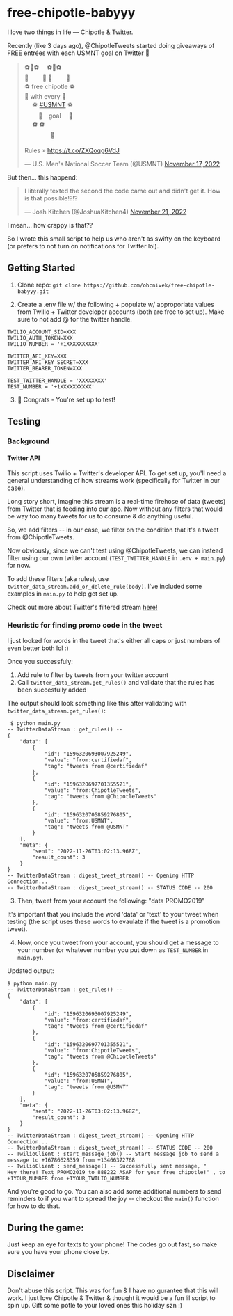 # free-chipotle-babyyy

I love two things in life — Chipotle & Twitter.

Recently (like 3 days ago), @ChipotleTweets started doing giveaways of FREE entrées with each USMNT goal on Twitter 💸

<blockquote class="twitter-tweet" data-theme="light"><p lang="en" dir="ltr">⚽️🌯⚽️　 ⚽️🌯⚽️<br> 🌯　　 🌯 🌯　　 🌯<br>⚽️ free chipotle ⚽️<br> 🌯 with every 🌯<br>　 ⚽️ <a href="https://twitter.com/hashtag/USMNT?src=hash&amp;ref_src=twsrc%5Etfw">#USMNT</a> ⚽️<br>　　 🌯　goal　 🌯<br>　 ⚽️ ⚽️<br>　　　　 🌯<br><br>Rules » <a href="https://t.co/ZXQoqg6VdJ">https://t.co/ZXQoqg6VdJ</a></p>&mdash; U.S. Men&#39;s National Soccer Team (@USMNT) <a href="https://twitter.com/USMNT/status/1593288245189611520?ref_src=twsrc%5Etfw">November 17, 2022</a></blockquote>

But then... this happend:

<blockquote class="twitter-tweet" data-conversation="none" data-theme="light"><p lang="en" dir="ltr">I literally texted the second the code came out and didn&#39;t get it. How is that possible!?!?</p>&mdash; Josh Kitchen (@JoshuaKitchen4) <a href="https://twitter.com/JoshuaKitchen4/status/1594778716638355456?ref_src=twsrc%5Etfw">November 21, 2022</a></blockquote>

I mean... how crappy is that??

So I wrote this small script to help us who aren't as swifty on the keyboard (or prefers to not turn on notifications for Twitter lol).

## Getting Started

1. Clone repo: `git clone https://github.com/ohcnivek/free-chipotle-babyyy.git`

2. Create a .env file w/ the following + populate w/ approporiate values from Twilio + Twitter developer accounts (both are free to set up). Make sure to not add @ for the twitter handle.

```
TWILIO_ACCOUNT_SID=XXX
TWILIO_AUTH_TOKEN=XXX
TWILIO_NUMBER = '+1XXXXXXXXXX'

TWITTER_API_KEY=XXX
TWITTER_API_KEY_SECRET=XXX
TWITTER_BEARER_TOKEN=XXX

TEST_TWITTER_HANDLE = 'XXXXXXXX'
TEST_NUMBER = '+1XXXXXXXXXX'
```

3. 🎊 Congrats - You're set up to test!

## Testing

### Background

#### Twitter API

This script uses Twilio + Twitter's developer API. To get set up, you'll need a general understanding of how streams work (specifically for Twitter in our case).

Long story short, imagine this stream is a real-time firehose of data (tweets) from Twitter that is feeding into our app. Now without any filters that would be way too many tweets for us to consume & do anything useful.

So, we add filters -- in our case, we filter on the condition that it's a tweet from @ChipotleTweets.

Now obviously, since we can't test using @ChipotleTweets, we can instead filter using our own twitter account (`TEST_TWITTER_HANDLE` in `.env + main.py`) for now.

To add these filters (aka rules), use `twitter_data_stream.add_or_delete_rule(body)`. I've included some examples in `main.py` to help get set up.

Check out more about Twitter's filtered stream [here!](https://developer.twitter.com/en/docs/twitter-api/tweets/filtered-stream/introduction)

### Heuristic for finding promo code in the tweet

I just looked for words in the tweet that's either all caps or just numbers of even better both lol :)

Once you successfuly:

1. Add rule to filter by tweets from your twitter account
2. Call `twitter_data_stream.get_rules()` and vaildate that the rules has been succesfully added

The output should look something like this after validating with `twitter_data_stream.get_rules()`:

```
 $ python main.py
-- TwitterDataStream : get_rules() --
{
    "data": [
        {
            "id": "1596320693007925249",
            "value": "from:certifiedaf",
            "tag": "tweets from @certifiedaf"
        },
        {
            "id": "1596320697701355521",
            "value": "from:ChipotleTweets",
            "tag": "tweets from @ChipotleTweets"
        },
        {
            "id": "1596320705859276805",
            "value": "from:USMNT",
            "tag": "tweets from @USMNT"
        }
    ],
    "meta": {
        "sent": "2022-11-26T03:02:13.968Z",
        "result_count": 3
    }
}
-- TwitterDataStream : digest_tweet_stream() -- Opening HTTP Connection...
-- TwitterDataStream : digest_tweet_stream() -- STATUS CODE -- 200
```

3. Then, tweet from your account the following:
   "data PROMO2019"

It's important that you include the word 'data' or 'text' to your tweet when testing (the script uses these words to evaulate if the tweet is a promotion tweet).

4. Now, once you tweet from your account, you should get a message to your number (or whatever number you put down as `TEST_NUMBER` in `main.py`).

Updated output:

```
$ python main.py
-- TwitterDataStream : get_rules() --
{
    "data": [
        {
            "id": "1596320693007925249",
            "value": "from:certifiedaf",
            "tag": "tweets from @certifiedaf"
        },
        {
            "id": "1596320697701355521",
            "value": "from:ChipotleTweets",
            "tag": "tweets from @ChipotleTweets"
        },
        {
            "id": "1596320705859276805",
            "value": "from:USMNT",
            "tag": "tweets from @USMNT"
        }
    ],
    "meta": {
        "sent": "2022-11-26T03:02:13.968Z",
        "result_count": 3
    }
}
-- TwitterDataStream : digest_tweet_stream() -- Opening HTTP Connection...
-- TwitterDataStream : digest_tweet_stream() -- STATUS CODE -- 200
-- TwilioClient : start_message_job() -- Start message job to send a message to +16786628359 from +13466372768
-- TwilioClient : send_message() -- Successfully sent message, "
Hey there! Text PROMO2019 to 888222 ASAP for your free chipotle!" , to +1YOUR_NUMBER from +1YOUR_TWILIO_NUMBER
```

And you're good to go. You can also add some additional numbers to send reminders to if you want to spread the joy -- checkout the `main()` function for how to do that.

## During the game:

Just keep an eye for texts to your phone! The codes go out fast, so make sure you have your phone close by.

## Disclaimer

Don't abuse this script. This was for fun & I have no gurantee that this will work. I just love Chipotle & Twitter & thought it would be a fun lil script to spin up. Gift some potle to your loved ones this holiday szn :)
